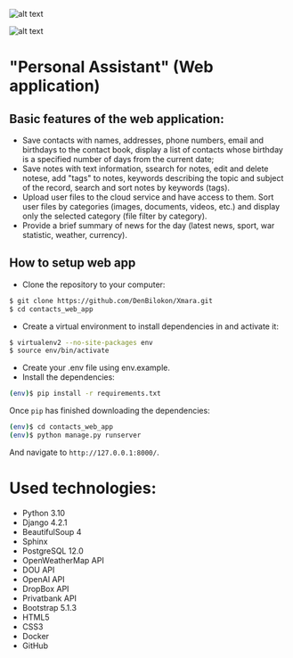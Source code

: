 ![alt text](https://raw.githubusercontent.com/DenBilokon/Xmara/default/contacts_web_app/users/static/users/img/logo-no-background_2.png)

![alt text](https://raw.githubusercontent.com/DenBilokon/Xmara/main/contacts_web_app/users/static/users/img/logo-no-background_2.png)

# "Personal Assistant" (Web application)
## Basic features of the web application:
- Save contacts with names, addresses, phone numbers, email and birthdays to the contact book, display a list of contacts whose birthday is a specified number of days from the current date;
- Save notes with text information, ssearch for notes, edit and delete notese, add "tags" to notes, keywords describing the topic and subject of the record, search and sort notes by keywords (tags).
- Upload user files to the cloud service and have access to them. Sort user files by categories (images, documents, videos, etc.) and display only the selected category (file filter by category).
- Provide a brief summary of news for the day (latest news, sport, war statistic, weather, currency).
## How to setup web app

- Clone the repository to your computer:

```sh
$ git clone https://github.com/DenBilokon/Xmara.git
$ cd contacts_web_app
```

- Create a virtual environment to install dependencies in and activate it:

```sh
$ virtualenv2 --no-site-packages env
$ source env/bin/activate
```
- Create your .env file using env.example.
- Install the dependencies:

```sh
(env)$ pip install -r requirements.txt
```


Once `pip` has finished downloading the dependencies:
```sh
(env)$ cd contacts_web_app
(env)$ python manage.py runserver
```
And navigate to `http://127.0.0.1:8000/`.

# Used technologies:
- Python 3.10
- Django 4.2.1
- BeautifulSoup 4
- Sphinx
- PostgreSQL 12.0
- OpenWeatherMap API
- DOU API
- OpenAI API
- DropBox API
- Privatbank API
- Bootstrap 5.1.3
- HTML5
- CSS3
- Docker
- GitHub
